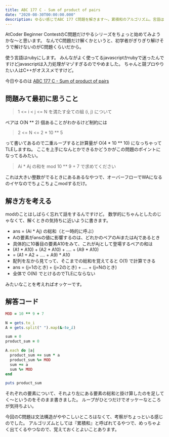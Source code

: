 ```yaml
---
title: ABC 177 C - Sum of product of pairs
date: "2020-08-30T00:00:00.000"
description: ゆるい感じでABC 177 C問題を解きます〜。累積和のアルゴリズム。言語はruby。
---
```


AtCoder Beginner ContestのC問題だけやるシリーズをちょっと始めてみようかな〜と思います。
なんでC問題だけ解くかというと、初学者がぎりぎり解けそうで解けないのがC問題くらいだから。

使う言語はrubyにします。
みんながよく使ってるjavascriptかrubyで迷ったんですけどjavascriptは入力処理がマゾすぎるのでやめました。
ちゃんと競プロやりたい人はC++がオススメですけど。

今日やるのは [ABC 177 C - Sum of product of pairs](https://atcoder.jp/contests/abc177/tasks/abc177_c)


## 問題みて最初に思うこと

> 1 <= i < j <= N を満たす全ての組 (i, j) について

ペアは O(N ** 2) 個あることがわかるけど制約には

> 2 <= N <= 2 * 10 ** 5

って書いてあるので二重ループすると計算量が O(4 * 10 ** 10) になっちゃってTLEしますね。
ここを上手になんとかできるかどうかがこの問題のポイントになってるみたい。

> Ai * Aj の和を mod 10 ** 9 + 7 で求めてください

これは大きい整数がでるときにあるあるなやつで、オーバーフローでWAになるのイヤなのでちょこちょこmodするだけ。

## 解き方を考える

modのことはしばらく忘れて話をするんですけど。
数学的にちゃんとしたのじゃなくて、解くときの気持ちに近いように書きます。

- ans = (Ai * Aj) の総和（と一時的に呼ぶ）
- Aの要素がansの値に影響するのは、どれかのペアのAiまたはAjであるとき
- 具体的に10番目の要素A10をみて、これがAjとして登場するペアの和は
- (A1 * A10) + (A2 * A10) + .... + (A9 * A10)
- = (A1 + A2 + .... + A9) * A10
- 配列を左から見てって、そこまでの総和を覚えてると O(1) で計算できる
- ans = (j=1のとき) + (j=2のとき) + .... + (j=Nのとき)
- 全体で O(N) でとけるのでTLEにならない

みたいなことを考えればオッケーです。

## 解答コード

```ruby
MOD = 10 ** 9 + 7

N = gets.to_i
A = gets.split(" ").map(&:to_i)

sum = 0
product_sum = 0

A.each do |a|
  product_sum += sum * a
  product_sum %= MOD
  sum += a
  sum %= MOD
end

puts product_sum
```

それぞれの要素について、それより左にある要素の総和と掛け算したのを足してく〜というのをそのまま書きました。
ループがひとつだけでオッケーなところが気持ちよい。

今回のC問題は文法構造がややこしいところはなくて、考察がちょっといる感じのでした。
アルゴリズムとしては『累積和』と呼ばれてるやつで、めっちゃよく出てくるやつなので、覚えておくとよいことあります。
